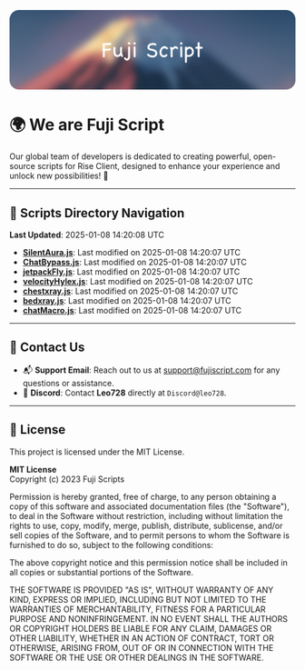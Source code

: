 ![Banner](.github/b.webp)

# 🌍 **We are Fuji Script**

Our global team of developers is dedicated to creating powerful, open-source scripts for Rise Client, designed to enhance your experience and unlock new possibilities! 🌟

---
<!-- SCRIPTS_NAVIGATION_START -->
## 📂 **Scripts Directory Navigation**

**Last Updated**: 2025-01-08 14:20:08 UTC

- **[SilentAura.js](scripts/SilentAura.js)**: Last modified on 2025-01-08 14:20:07 UTC
- **[ChatBypass.js](scripts/ChatBypass.js)**: Last modified on 2025-01-08 14:20:07 UTC
- **[jetpackFly.js](scripts/jetpackFly.js)**: Last modified on 2025-01-08 14:20:07 UTC
- **[velocityHylex.js](scripts/velocityHylex.js)**: Last modified on 2025-01-08 14:20:07 UTC
- **[chestxray.js](scripts/chestxray.js)**: Last modified on 2025-01-08 14:20:07 UTC
- **[bedxray.js](scripts/bedxray.js)**: Last modified on 2025-01-08 14:20:07 UTC
- **[chatMacro.js](scripts/chatMacro.js)**: Last modified on 2025-01-08 14:20:07 UTC

<!-- SCRIPTS_NAVIGATION_END -->

---

## 💬 **Contact Us**  
- 📬 **Support Email**: Reach out to us at [support@fujiscript.com](mailto:support@fujiscript.com) for any questions or assistance.  
- 💬 **Discord**: Contact **Leo728** directly at `Discord@leo728`.

---

## 📜 **License**

This project is licensed under the MIT License.  

**MIT License**  
Copyright (c) 2023 Fuji Scripts  

Permission is hereby granted, free of charge, to any person obtaining a copy of this software and associated documentation files (the "Software"), to deal in the Software without restriction, including without limitation the rights to use, copy, modify, merge, publish, distribute, sublicense, and/or sell copies of the Software, and to permit persons to whom the Software is furnished to do so, subject to the following conditions:  

The above copyright notice and this permission notice shall be included in all copies or substantial portions of the Software.  

THE SOFTWARE IS PROVIDED "AS IS", WITHOUT WARRANTY OF ANY KIND, EXPRESS OR IMPLIED, INCLUDING BUT NOT LIMITED TO THE WARRANTIES OF MERCHANTABILITY, FITNESS FOR A PARTICULAR PURPOSE AND NONINFRINGEMENT. IN NO EVENT SHALL THE AUTHORS OR COPYRIGHT HOLDERS BE LIABLE FOR ANY CLAIM, DAMAGES OR OTHER LIABILITY, WHETHER IN AN ACTION OF CONTRACT, TORT OR OTHERWISE, ARISING FROM, OUT OF OR IN CONNECTION WITH THE SOFTWARE OR THE USE OR OTHER DEALINGS IN THE SOFTWARE.  
